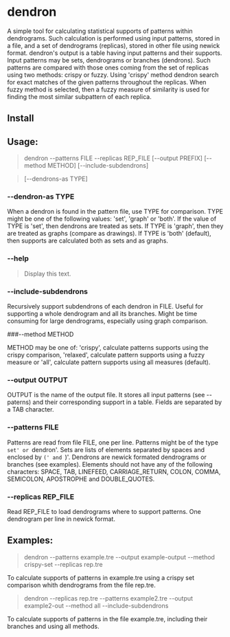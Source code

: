 # dendron
A simple tool for calculating statistical supports of patterns within dendrograms. Such calculation is performed using input patterns, stored in a file, and a set of dendrograms (replicas), stored in other file using newick format. dendron's output is a table having input patterns and their supports. Input patterns may be sets, dendrograms or branches (dendrons). Such patterns are compared with those ones coming from the set of replicas using two methods: crispy or fuzzy. Using 'crispy' method dendron search for exact matches of the given patterns throughout the replicas. When fuzzy method is selected, then a fuzzy measure of similarity is used for finding the most similar subpattern of each replica.

## Install

## Usage:      

> dendron --patterns FILE --replicas REP_FILE [--output PREFIX] [--method METHOD] [--include-subdendrons]

> [--dendrons-as TYPE]

###   --dendron-as TYPE 

When a dendron is found in the pattern file, use TYPE for comparison. TYPE might be one of the following values: 'set', 'graph' or 'both'. If the value of TYPE is 'set', then dendrons are treated as sets. If TYPE is 'graph', then they are treated as graphs (compare as drawings). If TYPE is 'both' (default), then supports are calculated both as sets and as graphs.

###  --help
 
>   Display this text.

###   --include-subdendrons

Recursively support subdendrons of each dendron in FILE. Useful for supporting a whole dendrogram and all its branches. Might be time consuming for large dendrograms, especially using graph comparison.

###--method METHOD

METHOD may be one of: 'crispy', calculate patterns supports using the crispy comparison, 'relaxed', calculate pattern supports using a fuzzy measure or 'all', calculate pattern supports using all measures (default).

### --output OUTPUT

OUTPUT is the name of the output file. It stores all input patterns (see --paterns) and their corresponding support in a table. Fields are separated by a TAB character.

###   --patterns FILE
Patterns are read from file FILE, one per line. Patterns might be of the type `set' or `dendron'. Sets are lists of elements separated by spaces and enclosed by `(' and `)'. Dendrons are newick formated dendrograms or branches (see examples). Elements should not have any of the following characters: SPACE, TAB, LINEFEED, CARRIAGE_RETURN, COLON, COMMA, SEMICOLON, APOSTROPHE and DOUBLE_QUOTES.
                             
###   --replicas REP_FILE
Read REP_FILE to load dendrograms where to support patterns. One dendrogram per line in newick format. 

## Examples:   
> dendron --patterns example.tre --output example-output --method crispy-set --replicas rep.tre

To calculate supports of patterns in example.tre using a crispy set comparison whith dendrograms from the file rep.tre.

> dendron --replicas rep.tre --patterns example2.tre --output example2-out --method all --include-subdendrons
  
  To calculate supports of patterns in the file example.tre, including their branches and using all methods.
